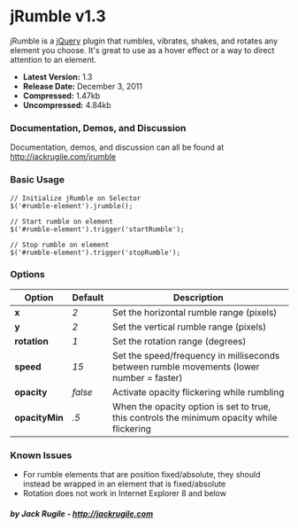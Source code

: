 # jRumble v1.3

jRumble is a [jQuery](http://jquery.com) plugin that rumbles, vibrates, shakes, and rotates any element you choose. It's great to use as a hover effect or a way to direct attention to an element.

- **Latest Version:** 1.3
- **Release Date:** December 3, 2011
- **Compressed:** 1.47kb
- **Uncompressed:** 4.84kb

### Documentation, Demos, and Discussion

Documentation, demos, and discussion can all be found at http://jackrugile.com/jrumble

### Basic Usage

    // Initialize jRumble on Selector
    $('#rumble-element').jrumble();

    // Start rumble on element
    $('#rumble-element').trigger('startRumble');

    // Stop rumble on element
    $('#rumble-element').trigger('stopRumble');

### Options

<table>
	<thead>
		<tr>
			<th>Option</th>
			<th>Default</th>
			<th>Description</th>
		</tr>
	</thead>
	<tbody>
		<tr>
			<td><strong>x</strong></td>
			<td><em>2</em></td>
			<td>Set the horizontal rumble range (pixels)</td>
		</tr>
		<tr>
			<td><strong>y</strong></td>
			<td><em>2</em></td>
			<td>Set the vertical rumble range (pixels)</td>
		</tr>
		<tr>
			<td><strong>rotation</strong></td>
			<td><em>1</em></td>
			<td>Set the rotation range (degrees)</td>
		</tr>
		<tr>
			<td><strong>speed</strong></td>
			<td><em>15</em></td>
			<td>Set the speed/frequency in milliseconds between rumble movements (lower number = faster)</td>
		</tr>					
		<tr>
			<td><strong>opacity</strong></td>
			<td><em>false</em></td>
			<td>Activate opacity flickering while rumbling</td>
		</tr>
		<tr>
			<td><strong>opacityMin</strong></td>
			<td><em>.5</em></td>
			<td>When the opacity option is set to true, this controls the minimum opacity while flickering</td>
		</tr>
	</tbody>
</table>

### Known Issues

- For rumble elements that are position fixed/absolute, they should instead be wrapped in an element that is fixed/absolute
- Rotation does not work in Internet Explorer 8 and below

##### by Jack Rugile - http://jackrugile.com


